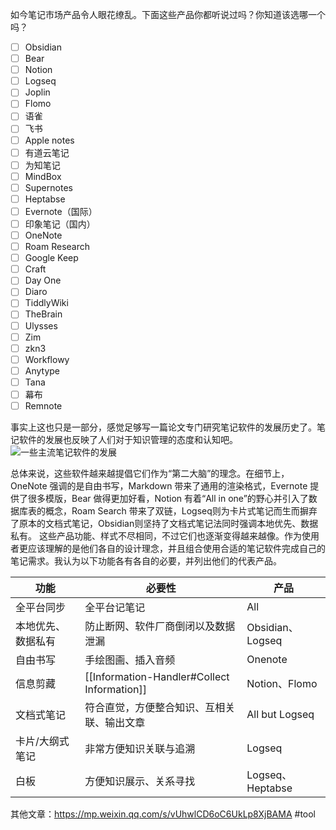 
如今笔记市场产品令人眼花缭乱。下面这些产品你都听说过吗？你知道该选哪一个吗？


- [ ] Obsidian
- [ ] Bear 
- [ ] Notion 
- [ ] Logseq
- [ ] Joplin 
- [ ] Flomo
- [ ] 语雀 
- [ ] 飞书 
- [ ] Apple notes 
- [ ] 有道云笔记 
- [ ] 为知笔记 
- [ ] MindBox 
- [ ] Supernotes 
- [ ] Heptabse
- [ ] Evernote（国际） 
- [ ] 印象笔记（国内） 
- [ ] OneNote 
- [ ] Roam Research 
- [ ] Google Keep 
- [ ] Craft 
- [ ] Day One 
- [ ] Diaro
- [ ] TiddlyWiki 
- [ ] TheBrain 
- [ ] Ulysses 
- [ ] Zim   
- [ ] zkn3 
- [ ] Workflowy 
- [ ] Anytype 
- [ ] Tana 
- [ ] 幕布 
- [ ] Remnote 

事实上这也只是一部分，感觉足够写一篇论文专门研究笔记软件的发展历史了。笔记软件的发展也反映了人们对于知识管理的态度和认知吧。
![一些主流笔记软件的发展](https://xiaohui-zhangjiakou.oss-cn-zhangjiakou.aliyuncs.com/image/202310291515125.png)

总体来说，这些软件越来越提倡它们作为“第二大脑”的理念。在细节上，OneNote 强调的是自由书写，Markdown 带来了通用的渲染格式，Evernote 提供了很多模版，Bear 做得更加好看，Notion 有着“All in one”的野心并引入了数据库表的概念，Roam Search 带来了双链，Logseq则为卡片式笔记而生而摒弃了原本的文档式笔记，Obsidian则坚持了文档式笔记法同时强调本地优先、数据私有。
这些产品功能、样式不尽相同，不过它们也逐渐变得越来越像。作为使用者更应该理解的是他们各自的设计理念，并且组合使用合适的笔记软件完成自己的笔记需求。我认为以下功能各有各自的必要，并列出他们的代表产品。

| 功能               | 必要性                                            | 产品             |
| ------------------ | ------------------------------------------------- | ---------------- |
| 全平台同步         | 全平台记笔记                                      | All              |
| 本地优先、数据私有 | 防止断网、软件厂商倒闭以及数据泄漏                | Obsidian、Logseq |
| 自由书写           | 手绘图画、插入音频                                | Onenote          |
| 信息剪藏           | [[Information-Handler#Collect Information]] | Notion、Flomo    |
| 文档式笔记         | 符合直觉，方便整合知识、互相关联、输出文章        | All but Logseq   |
| 卡片/大纲式笔记         | 非常方便知识关联与追溯                            | Logseq           |
| 白板               | 方便知识展示、关系寻找                            | Logseq、Heptabse         |

其他文章：https://mp.weixin.qq.com/s/vUhwlCD6oC6UkLp8XjBAMA
#tool 
